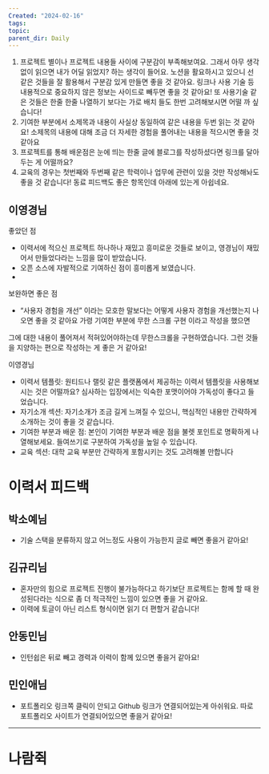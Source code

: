 ```yaml
---
Created: "2024-02-16"
tags: 
topic: 
parent_dir: Daily
---
```

1. 프로젝트 별이나 프로젝트 내용들 사이에 구분감이 부족해보여요. 그래서 아무 생각없이 읽으면 내가 어딜 읽었지? 하는 생각이 들어요. 노션을 활요하시고 있으니 선 같은 것들을 잘 활용해서 구분감 있게 만들면 좋을 것 같아요. 링크나 사용 기술 등 내용적으로 중요하지 않은 정보는 사이드로 빼두면 좋을 것 같아요! 또 사용기술 같은 것들은 한줄 한줄 나열하기 보다는 가로 배치 들도 한번 고려해보시면 어떨 까 싶습니다!
2. 기여한 부분에서 소제목과 내용이 사실상 동일하여 같은 내용을 두번 읽는 것 같아요! 소제목의 내용에 대해 조금 더 자세한 경험을 풀어내는 내용을 적으시면 좋을 것 같아요
3. 프로젝트를 통해 배운점은 눈에 띄는 한줄 글에 블로그를 작성하셨다면 링크를 달아두는 게 어떨까요?
4. 교육의 경우는 첫번째와 두번째 같은 학력이나 업무에 관련이 있을 것만 작성해놔도 좋을 것 같습니다! 동료 피드백도 좋은 항목인데 아래에 있는게 아쉽네요.

## 이영경님
좋았던 점
- 이력서에 적으신 프로젝트 하나하나 재밌고 흥미로운 것들로 보이고, 영경님이 재밌어서 만들었다라는 느낌을 많이 받았습니다.
- 오픈 소스에 자발적으로 기여하신 점이 흥미롭게 보였습니다.
- 
보완하면 좋은 점
- “사용자 경험을 개선” 이라는 모호한 말보다는 어떻게 사용자 경험을 개선했는지 나오면 좋을 것 같아요
가령
기여한 부분에
무한 스크롤 구현
이라고 작성을 했으면

그에 대한 내용이 풀어져서 적혀있어야하는데
무한스크롤을 구현하였습니다.
그런 것들을 지양하는 편으로 작성하는 게 좋은 거 같아요!

이영경님
- 이력서 템플릿: 원티드나 랠릿 같은 플랫폼에서 제공하는 이력서 템플릿을 사용해보시는 것은 어떨까요? 심사하는 입장에서는 익숙한 포맷이어야 가독성이 좋다고 들었습니다.
- 자기소개 섹션: 자기소개가 조금 길게 느껴질 수 있으니, 핵심적인 내용만 간략하게 소개하는 것이 좋을 것 같습니다.
- 기여한 부분과 배운 점: 본인이 기여한 부분과 배운 점을 불렛 포인트로 명확하게 나열해보세요. 들여쓰기로 구분하여 가독성을 높일 수 있습니다.
- 교육 섹션: 대학 교육 부분만 간략하게 포함시키는 것도 고려해볼 만합니다

# 이력서 피드백
## 박소예님
- 기술 스택을 분류하지 않고 어느정도 사용이 가능한지 글로 빼면 좋을거 같아요!
## 김규리님
- 혼자만의 힘으로 프로젝트 진행이 불가능하다고 하기보단 프로젝트는 함께 할 때 완성된다라는 식으로 좀 더 적극적인 느낌이 있으면 좋을 거 같아요.
- 이력에 토글이 아닌 리스트 형식이면 읽기 더 편할거 같습니다!
## 안동민님
- 인턴쉽은 뒤로 빼고 경력과 이력이 함께 있으면 좋을거 같아요!
## 민인애님
- 포트폴리오 링크쪽 클릭이 안되고 Github 링크가 연결되어있는게 아쉬워요. 따로 포트폴리오 사이트가 연결되어있으면 좋을거 같아요!


---  
# 나람쥑

